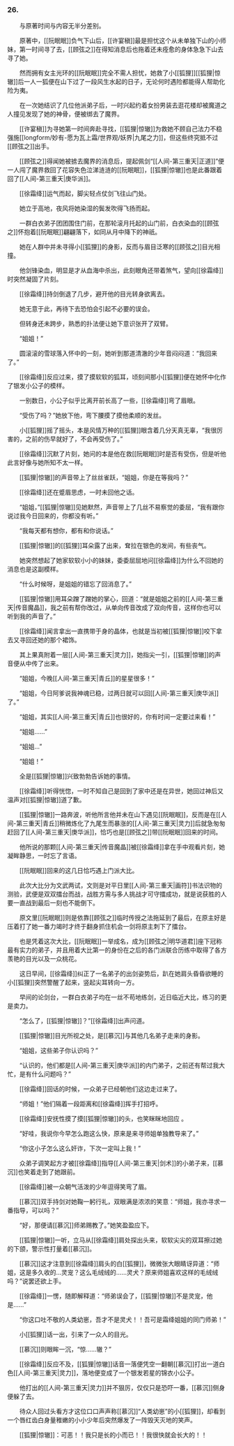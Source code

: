 ### 26.

　　与原著时间与内容无半分差别。

　　原著中，[[阮眠眠]]负气下山后，[[许宴稹]]最是担忧这个从未单独下山的小师妹，第一时间寻了去，[[顾弦之]]在得知消息后也拖着还未痊愈的身体急急下山去寻了她。

　　然而拥有女主光环的[[阮眠眠]]完全不需人担忧，她救了小[[狐狸]][[狐狸|惊辙]]后一人一狐便在山下过了一段风生水起的日子，无论何时遇险都能得人帮助化险为夷。

　　在一次她结识了几位他派弟子后，一时兴起约着女扮男装去逛花楼却被魔道之人撞见发现了她的神骨，便被绑去了魔界。

　　[[许宴稹]]为寻她第一时间奔赴寻找，[[狐狸|惊辙]]为救她不顾自己法力不稳强施[[longform/妙有-愿为瓦上霜/世界观/妖界|九尾之力]]，但这些终究抵不过[[顾弦之]]出手。

　　[[顾弦之]]得闻她被掳去魔界的消息后，提起佩剑“[[人间-第三重天|正道]]”便一人闯了魔界救回了花容失色泣涕涟涟的[[阮眠眠]]，[[狐狸|惊辙]]也是此番跟着回了[[人间-第三重天|庚华派]]。

　　[[徐霜绛]]运气而起，脚尖轻点仗剑飞往山门处。

　　她立于高地，夜风将她染湿的鬓发吹得飞扬而起。

　　一群白衣弟子团团围住门前，在那轮滚月托起的山门前，白衣染血的[[顾弦之]]怀抱着[[阮眠眠]]翩翩落下，如同从月中降下的神祇。

　　她在人群中并未寻得小[[狐狸]]的身影，反而与眉目泛寒的[[顾弦之]]目光相撞。

　　他剑锋染血，明显是才从血海中杀出，此刻眼角还带着煞气，望向[[徐霜绛]]时突然凝固了片刻。

　　[[徐霜绛]]持剑倒退了几步，避开他的目光转身欲离去。

　　她无意于此，再待下去恐怕会引起不必要的误会。

　　但转身还未跨步，熟悉的扑法便让她下意识张开了双臂。

　　“姐姐！”

　　圆滚滚的雪球落入怀中的一刻，她听到那道清澈的少年音闷闷道：“我回来了。”

　　[[徐霜绛]]反应过来，摸了摸软软的狐耳，顷刻间那小[[狐狸]]便在她怀中化作了银发小公子的模样。

　　一别数日，小公子似乎比离开前长高了一些，[[徐霜绛]]弯了眉眼。

　　“受伤了吗？”她放下他，弯下腰摸了摸他柔顺的发丝。

　　小[[狐狸]]摇了摇头，本是风情万种的[[狐狸]]眼含着几分天真无辜，“我很厉害的，之前的伤早就好了，不会再受伤了。”

　　[[徐霜绛]]沉默了片刻，她问的本是他在救[[阮眠眠]]时是否有受伤，但是听他此言好像与她所知不太一样。

　　[[狐狸|惊辙]]的声音带上了丝丝雀跃，“姐姐，你是在等我吗？”

　　[[徐霜绛]]还在蹙眉思虑，一时未回他之话。

　　“姐姐，”[[狐狸|惊辙]]见她默然，声音带上了几丝不易察觉的委屈，“我有跟你说过我今日回来的，你都没有听。”

　　“我每天都有想你，都有和你说话。”

　　[[狐狸|惊辙]]的[[狐狸]]耳朵露了出来，耷拉在银色的发间，有些丧气。

　　她突然想起了她家软软小小的妹妹，委委屈屈地问[[徐霜绛]]为什么不回她的消息也是这副模样。

　　“什么时候呀，是姐姐的错忘了回消息了。”

　　[[狐狸|惊辙]]用耳朵蹭了蹭她的掌心，回道：“就是姐姐之前的[[人间-第三重天|传音魔晶]]，我之前有帮你改过，从单向传音改成了双向传音，这样你也可以听到我的声音了。”

　　[[徐霜绛]]闻言拿出一直携带于身的晶体，也就是当初被[[狐狸|惊辙]]咬下拿去又寻回还她的那个裙饰。

　　其上果真附着一层[[人间-第三重天|灵力]]，她指尖一引，[[狐狸|惊辙]]的声音便从中传了出来。

　　“姐姐，今晚[[人间-第三重天|青丘]]的星星很多！”

　　“姐姐，今日阿爹说我神魂已稳，过两日就可以回[[人间-第三重天|庚华派]]了。”

　　“姐姐，其实[[人间-第三重天|青丘]]也很好的，你有时间一定要过来看！”

　　“姐姐……”

　　“姐姐…”

　　“姐姐！”

　　全是[[狐狸|惊辙]]兴致勃勃告诉她的事情。

　　[[徐霜绛]]听得恍惚，一时不知自己是回到了家中还是在异世，她回过神后又温声对[[狐狸|惊辙]]道了歉。

　　[[狐狸|惊辙]]一路奔波，听他所言他并未在山下遇见[[阮眠眠]]，反而是在[[人间-第三重天|青丘]]稍微炼化了九尾生而暴涨的[[人间-第三重天|灵力]]后就急匆匆赶回了[[人间-第三重天|庚华派]]，恰巧也是[[顾弦之]]带[[阮眠眠]]回来的时间。

　　他所说的那颗[[人间-第三重天|传音魔晶]]被[[徐霜绛]]拿在手中观看片刻，她凝眸静思，一时忘了言语。

　　[[阮眠眠]]回来的这几日恰巧遇上门派大比。

　　此次大比分为文武两试，文则是对平日里[[人间-第三重天|画符]]书法识物的测验，武便是双双擂台而战，战胜方需与多人挑战才可守擂成功，就是说获胜的人要一直战到最后一刻也不能倒下。

　　原文里[[阮眠眠]]则是依靠[[顾弦之]]临时传授之法拖延到了最后，在原主好是压着打了她一番力竭时才终于翻身抓住机会一剑将原主刺下了擂台。

　　也是凭着这次大比，[[阮眠眠]]一举成名，成为[[顾弦之|明华道君]]座下冠称最有实力的弟子，并且用着大比第一的身份在之后的各门派联合历练中取得了各方羡艳的目光以及一众桃花。

　　这日早间，[[徐霜绛]]纠正了一名弟子的出剑姿势后，趴在她肩头昏昏欲睡的小[[狐狸]]突然警醒了起来，竖起尖耳转向一方。

　　早间的论剑台，一群白衣弟子均在一丝不苟地练剑，近日临近大比，练习的更是卖力。

　　“怎么了，[[狐狸|惊辙]]？”[[徐霜绛]]出声问道。

　　[[狐狸|惊辙]]目光所视之处，是[[慕沉]]与其他几名弟子走来的身影。

　　“姐姐，这些弟子你认识吗？”

　　“认识的，他们都是[[人间-第三重天|庚华派]]的内门弟子，之前还有帮过我大忙，是有什么问题吗？”

　　[[徐霜绛]]回话的时候，一众弟子已经朝他们这边走过来了。

　　“师姐！”他们隔着一段距离和[[徐霜绛]]挥手打招呼。

　　[[徐霜绛]]安抚性摸了摸[[狐狸|惊辙]]的头，也笑眯眯地回应 。

　　“好哇，我说你今早怎么跑这么快，原来是来寻师姐单独教导来了。”

　　“你这小子怎么这么奸诈，下次一定叫上我！”

　　众弟子调笑起方才被[[徐霜绛]]指导[[人间-第三重天|剑术]]的小弟子来，[[慕沉]]也笑着走到了她跟前。

　　[[徐霜绛]]被一众朝气活泼的少年逗得笑弯了眉。

　　[[慕沉]]双手持剑对她鞠一躬行礼，双眼满是浓浓的笑意：“师姐，我亦寻求一番指导，可以吗？”

　　“好，那便请[[慕沉]]师弟赐教了。”她笑盈盈应下。

　　[[狐狸|惊辙]]一听，立马从[[徐霜绛]]肩处探出头来，软软尖尖的双耳擦过她的下颌，警示性打量着[[慕沉]]。

　　[[慕沉]]这才注意到[[徐霜绛]]肩头的白[[狐狸]]，微微张大眼睛讶异道：“师姐，这是多久收的…灵宠？这么毛绒绒的……灵犬？原来师姐喜欢这样的毛绒绒吗？”说罢还欲上手。

　　[[徐霜绛]]一愣，随即解释道：“师弟误会了，[[狐狸|惊辙]]不是灵宠，他是……”

　　“你这口吐不敬的人类幼崽，吾才不是灵犬！！吾可是霜绛姐姐的同门师弟！”

　　小[[狐狸]]话一出，引来了一众人的目光。

　　[[慕沉]]则眼眸一沉，“惊……辙？”

　　[[徐霜绛]]反应不及，[[狐狸|惊辙]]话音一落便凭空一翻朝[[慕沉]]打出一道白色[[人间-第三重天|灵力]]，落地便变成了一个银发若星的锦衣小公子。

　　他打出的[[人间-第三重天|灵力]]并不狠厉，仅仅只是恐吓一番，[[慕沉]]侧身便躲了去。

　　待众人回过头看方才这位口口声声称[[慕沉]]“人类幼崽”的小[[狐狸]]，却看到一个唇红齿白身量稚嫩的小小少年后突然爆发了一阵毁天灭地的笑声。

　　[[狐狸|惊辙]]：可恶！！我只是长的小而已！！我很快就会长大的！！

